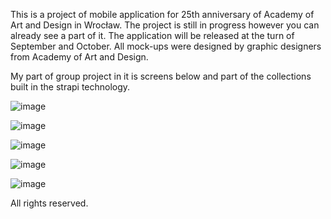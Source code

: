 This is a project of mobile application for 25th anniversary of Academy of Art and Design in Wrocław. The project is still in progress however you can already see a part of it. The application will be released at the turn of September and October. All mock-ups were designed by graphic designers from Academy of Art and Design. 

My part of group project in it is screens below and part of the collections built in the strapi technology. 

![image](https://user-images.githubusercontent.com/74148034/115511165-d8b22800-a280-11eb-81a5-af71458c9a77.png)

![image](https://user-images.githubusercontent.com/74148034/115511197-df409f80-a280-11eb-87c1-bf92477d5428.png)

![image](https://user-images.githubusercontent.com/74148034/115511231-e7004400-a280-11eb-9023-da4f3eb0baaa.png)

![image](https://user-images.githubusercontent.com/74148034/115511277-f4b5c980-a280-11eb-8eb6-2f77c807154b.png)

![image](https://user-images.githubusercontent.com/74148034/115511344-07c89980-a281-11eb-921a-fc87420270f9.png)


All rights reserved. 

